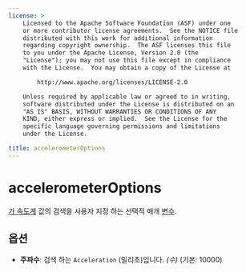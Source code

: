 ```yaml
---
license: >
    Licensed to the Apache Software Foundation (ASF) under one
    or more contributor license agreements.  See the NOTICE file
    distributed with this work for additional information
    regarding copyright ownership.  The ASF licenses this file
    to you under the Apache License, Version 2.0 (the
    "License"); you may not use this file except in compliance
    with the License.  You may obtain a copy of the License at

        http://www.apache.org/licenses/LICENSE-2.0

    Unless required by applicable law or agreed to in writing,
    software distributed under the License is distributed on an
    "AS IS" BASIS, WITHOUT WARRANTIES OR CONDITIONS OF ANY
    KIND, either express or implied.  See the License for the
    specific language governing permissions and limitations
    under the License.

title: accelerometerOptions
---
```


# accelerometerOptions

[가 속도계](../accelerometer.html) 값의 검색을 사용자 지정 하는 선택적 매개 [변수](../../../plugin_ref/spec.html).

## 옵션

*   **주파수**: 검색 하는 `Acceleration` (밀리초)입니다. *(수)* (기본: 10000)